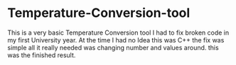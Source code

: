 # Temperature-Conversion-tool
This is a very basic Temperature Conversion tool I had to fix broken code in my first University year.
At the time I had no Idea this was C++ the fix was simple all it really needed was changing number and values around.
this was the finished result.
